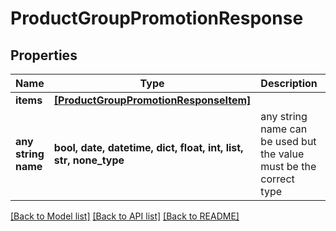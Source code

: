 # ProductGroupPromotionResponse


## Properties
Name | Type | Description | Notes
------------ | ------------- | ------------- | -------------
**items** | [**[ProductGroupPromotionResponseItem]**](ProductGroupPromotionResponseItem.md) |  | [optional] 
**any string name** | **bool, date, datetime, dict, float, int, list, str, none_type** | any string name can be used but the value must be the correct type | [optional]

[[Back to Model list]](../README.md#documentation-for-models) [[Back to API list]](../README.md#documentation-for-api-endpoints) [[Back to README]](../README.md)


